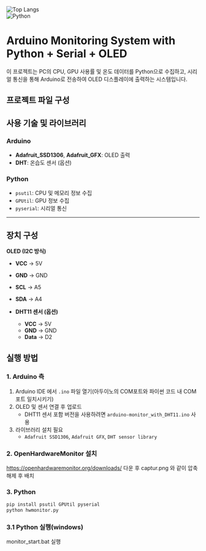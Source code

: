 ![Top Langs](https://github-readme-stats.vercel.app/api/top-langs/?username=squirrel765&layout=compact)  
<img alt="Python" src ="https://img.shields.io/badge/Python-3776AB.svg?&style=for-the-badge&logo=Python&logoColor=white"/>

# Arduino Monitoring System with Python + Serial + OLED

이 프로젝트는 PC의 CPU, GPU 사용률 및 온도 데이터를 Python으로 수집하고, 시리얼 통신을 통해 Arduino로 전송하여 OLED 디스플레이에 출력하는 시스템입니다.

## 프로젝트 파일 구성


## 사용 기술 및 라이브러리

### Arduino
- **Adafruit_SSD1306**, **Adafruit_GFX**: OLED 출력
- **DHT**: 온습도 센서 (옵션)

### Python
- `psutil`: CPU 및 메모리 정보 수집
- `GPUtil`: GPU 정보 수집
- `pyserial`: 시리얼 통신

---
## 장치 구성

**OLED (I2C 방식)**  
  - **VCC** → 5V  
  - **GND** → GND  
  - **SCL** → A5 
  - **SDA** → A4 

- **DHT11 센서 (옵션)**  
  - **VCC** → 5V  
  - **GND** → GND  
  - **Data** → D2 


## 실행 방법

### 1. Arduino 측

1. Arduino IDE 에서 `.ino` 파일 열기(아두이노의 COM포트와 파이썬 코드 내 COM포트 일치시키기)
2. OLED 및 센서 연결 후 업로드
   - DHT11 센서 포함 버전을 사용하려면 `arduino-monitor_with_DHT11.ino` 사용
3. 라이브러리 설치 필요
   - `Adafruit SSD1306`, `Adafruit GFX`, `DHT sensor library`
   
### 2. OpenHardwareMonitor 설치
https://openhardwaremonitor.org/downloads/ 다운 후
captur.png 와 같이 압축 해제 후 배치

### 3. Python 

```bash
pip install psutil GPUtil pyserial
python hwmonitor.py
```

### 3.1 Python 실행(windows)

monitor_start.bat 실행
